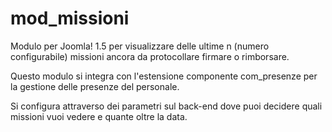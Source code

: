 # mod_missioni
Modulo per Joomla! 1.5 per visualizzare delle ultime n (numero configurabile) missioni ancora da protocollare firmare o rimborsare.

Questo modulo si integra con l'estensione componente com_presenze per la gestione delle presenze del personale.

Si configura attraverso dei parametri sul back-end dove puoi decidere quali missioni vuoi vedere e quante oltre la data.
